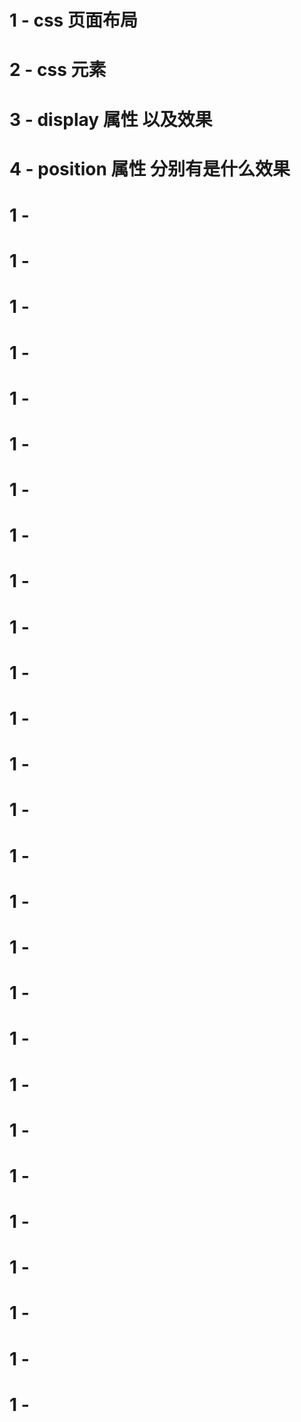 # 1 - css 页面布局

# 2 - css 元素

# 3 - display 属性 以及效果 

# 4 - position 属性 分别有是什么效果

# 1 - 

# 1 - 

# 1 - 

# 1 - 

# 1 - 

# 1 - 

# 1 - 

# 1 - 

# 1 - 

# 1 - 

# 1 - 

# 1 - 

# 1 - 

# 1 - 

# 1 - 

# 1 - 

# 1 - 

# 1 - 

# 1 - 

# 1 - 

# 1 - 

# 1 - 

# 1 - 

# 1 - 

# 1 - 

# 1 - 

# 1 - 

